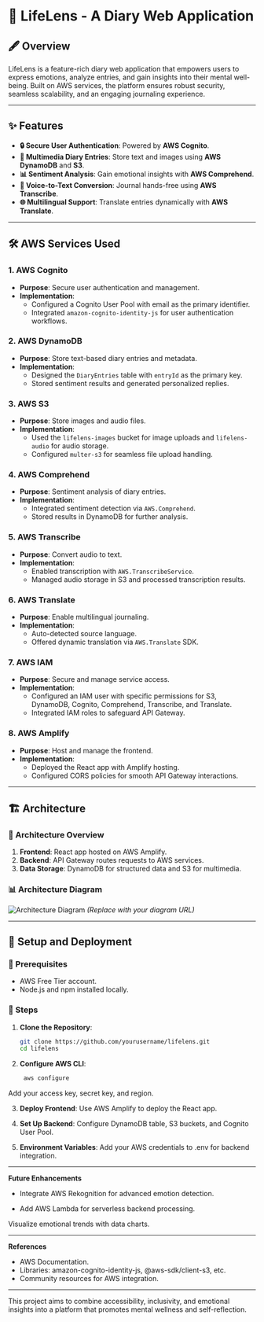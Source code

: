 # 🌟 LifeLens - A Diary Web Application

## 🖋️ Overview

LifeLens is a feature-rich diary web application that empowers users to express emotions, analyze entries, and gain insights into their mental well-being. Built on AWS services, the platform ensures robust security, seamless scalability, and an engaging journaling experience.

---

## ✨ Features

- **🔒 Secure User Authentication**: Powered by **AWS Cognito**.
- **📝 Multimedia Diary Entries**: Store text and images using **AWS DynamoDB** and **S3**.
- **📊 Sentiment Analysis**: Gain emotional insights with **AWS Comprehend**.
- **🎤 Voice-to-Text Conversion**: Journal hands-free using **AWS Transcribe**.
- **🌐 Multilingual Support**: Translate entries dynamically with **AWS Translate**.

---

## 🛠️ AWS Services Used

### **1. AWS Cognito**
- **Purpose**: Secure user authentication and management.
- **Implementation**:
  - Configured a Cognito User Pool with email as the primary identifier.
  - Integrated `amazon-cognito-identity-js` for user authentication workflows.

### **2. AWS DynamoDB**
- **Purpose**: Store text-based diary entries and metadata.
- **Implementation**:
  - Designed the `DiaryEntries` table with `entryId` as the primary key.
  - Stored sentiment results and generated personalized replies.

### **3. AWS S3**
- **Purpose**: Store images and audio files.
- **Implementation**:
  - Used the `lifelens-images` bucket for image uploads and `lifelens-audio` for audio storage.
  - Configured `multer-s3` for seamless file upload handling.

### **4. AWS Comprehend**
- **Purpose**: Sentiment analysis of diary entries.
- **Implementation**:
  - Integrated sentiment detection via `AWS.Comprehend`.
  - Stored results in DynamoDB for further analysis.

### **5. AWS Transcribe**
- **Purpose**: Convert audio to text.
- **Implementation**:
  - Enabled transcription with `AWS.TranscribeService`.
  - Managed audio storage in S3 and processed transcription results.

### **6. AWS Translate**
- **Purpose**: Enable multilingual journaling.
- **Implementation**:
  - Auto-detected source language.
  - Offered dynamic translation via `AWS.Translate` SDK.

### **7. AWS IAM**
- **Purpose**: Secure and manage service access.
- **Implementation**:
  - Configured an IAM user with specific permissions for S3, DynamoDB, Cognito, Comprehend, Transcribe, and Translate.
  - Integrated IAM roles to safeguard API Gateway.

### **8. AWS Amplify**
- **Purpose**: Host and manage the frontend.
- **Implementation**:
  - Deployed the React app with Amplify hosting.
  - Configured CORS policies for smooth API Gateway interactions.

---

## 🏗️ Architecture

### 📐 Architecture Overview
1. **Frontend**: React app hosted on AWS Amplify.
2. **Backend**: API Gateway routes requests to AWS services.
3. **Data Storage**: DynamoDB for structured data and S3 for multimedia.

### 📊 Architecture Diagram
![Architecture Diagram](link-to-your-diagram.png) *(Replace with your diagram URL)*

---

## 🚀 Setup and Deployment

### 🧰 Prerequisites
- AWS Free Tier account.
- Node.js and npm installed locally.

### 🔧 Steps
1. **Clone the Repository**:
   ```bash
   git clone https://github.com/yourusername/lifelens.git
   cd lifelens
   
2. **Configure AWS CLI**:
   ```bash
    aws configure
  Add your access key, secret key, and region.

3. **Deploy Frontend**:
  Use AWS Amplify to deploy the React app.

4. **Set Up Backend**:
  Configure DynamoDB table, S3 buckets, and Cognito User Pool.

5. **Environment Variables**:
  Add your AWS credentials to .env for backend integration.

---

**Future Enhancements**

- Integrate AWS Rekognition for advanced emotion detection.

- Add AWS Lambda for serverless backend processing.

Visualize emotional trends with data charts.

---

**References**
- AWS Documentation.
- Libraries: amazon-cognito-identity-js, @aws-sdk/client-s3, etc.
- Community resources for AWS integration.

---

This project aims to combine accessibility, inclusivity, and emotional insights into a platform that promotes mental wellness and self-reflection.
